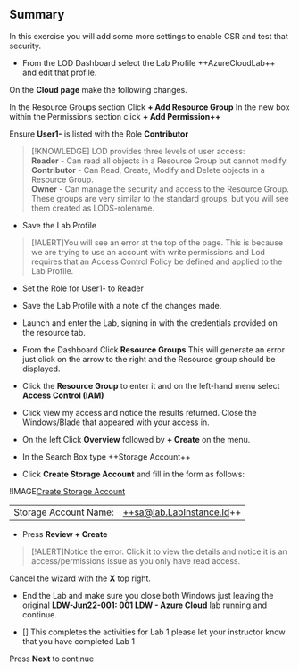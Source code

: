## Summary
In this exercise you will add some more settings to enable CSR and test that security.

- From the LOD Dashboard select the Lab Profile ++AzureCloudLab++ and edit that profile.

On the **Cloud page** make the following changes.

In the Resource Groups section Click **+ Add Resource Group**
In the new box within the Permissions section click **+ Add Permission++**

Ensure **User1-** is listed with the Role **Contributor**

>[!KNOWLEDGE] LOD provides three levels of user access:    
>**Reader** - Can read all objects in a Resource Group but cannot modify.    
>**Contributor** - Can Read, Create, Modify and Delete objects in a Resource Group.    
>**Owner** - Can manage the security and access to the Resource Group.    
>These groups are very similar to the standard groups, but you will see them created as LODS-rolename.

- Save the Lab Profile

>[!ALERT]You will see an error at the top of the page. This is because we are trying to use an account with write permissions and Lod requires that an Access Control Policy be defined and applied to the Lab Profile.  

- Set the Role for User1- to Reader
- Save the Lab Profile with a note of the changes made.
- Launch and enter the Lab, signing in with the credentials provided on the resource tab.

- From the Dashboard Click **Resource Groups**  This will generate an error just click on the arrow to the right and the Resource group should be displayed.  
- Click the **Resource Group** to enter it and on the left-hand menu select **Access Control (IAM)**
- Click view my access and notice the results returned.  Close the Windows/Blade that appeared with your access in.
- On the left Click **Overview** followed by **+ Create** on the menu.
- In the Search Box type ++Storage Account++
- Click **Create Storage Account** and fill in the form as follows:

!IMAGE[Create Storage Account](images/image02.jpg)

|||
|---------------|--------------------------|
| Storage Account Name:       | ++sa@lab.LabInstance.Id++    |

- Press **Review + Create**

>[!ALERT]Notice the error.  Click it to view the details and notice it is an access/permissions issue as you only have read access.

Cancel the wizard with the **X** top right.

 - End the Lab and make sure you close both Windows just leaving the original **LDW-Jun22-001: 001 LDW - Azure Cloud** lab running and continue.

- [] This completes the activities for Lab 1 please let your instructor know that you have completed Lab 1

Press **Next** to continue
